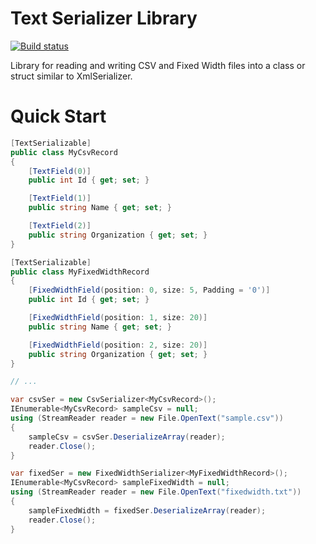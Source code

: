 # Text Serializer Library
[![Build status](https://ci.appveyor.com/api/projects/status/sp5aeexncrl2083d/branch/master?svg=true)](https://ci.appveyor.com/project/NickSchweitzer/textserializer/branch/master)

Library for reading and writing CSV and Fixed Width files into a class or struct similar to XmlSerializer.

# Quick Start

```csharp
[TextSerializable]
public class MyCsvRecord
{
    [TextField(0)]
    public int Id { get; set; }

    [TextField(1)]
    public string Name { get; set; }

    [TextField(2)]
    public string Organization { get; set; }
}

[TextSerializable]
public class MyFixedWidthRecord
{
    [FixedWidthField(position: 0, size: 5, Padding = '0')]
    public int Id { get; set; }

    [FixedWidthField(position: 1, size: 20)]
    public string Name { get; set; }

    [FixedWidthField(position: 2, size: 20)]
    public string Organization { get; set; }
}

// ...

var csvSer = new CsvSerializer<MyCsvRecord>();
IEnumerable<MyCsvRecord> sampleCsv = null;
using (StreamReader reader = new File.OpenText("sample.csv"))
{
    sampleCsv = csvSer.DeserializeArray(reader);
    reader.Close();
}

var fixedSer = new FixedWidthSerializer<MyFixedWidthRecord>();
IEnumerable<MyCsvRecord> sampleFixedWidth = null;
using (StreamReader reader = new File.OpenText("fixedwidth.txt"))
{
    sampleFixedWidth = fixedSer.DeserializeArray(reader);
    reader.Close();
}
```